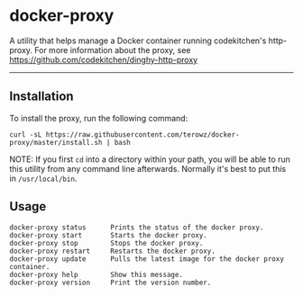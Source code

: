 # docker-proxy

A utility that helps manage a Docker container running codekitchen's http-proxy. For more information about the proxy, see https://github.com/codekitchen/dinghy-http-proxy

---

## Installation

To install the proxy, run the following command:

```
curl -sL https://raw.githubusercontent.com/terowz/docker-proxy/master/install.sh | bash
```

NOTE: If you first `cd` into a directory within your path, you will be able to run this utility from any command line afterwards. Normally it's best to put this in `/usr/local/bin`.

## Usage

```
docker-proxy status      Prints the status of the docker proxy.
docker-proxy start       Starts the docker proxy.
docker-proxy stop        Stops the docker proxy.
docker-proxy restart     Restarts the docker proxy.
docker-proxy update      Pulls the latest image for the docker proxy container.
docker-proxy help        Show this message.
docker-proxy version     Print the version number.
```
